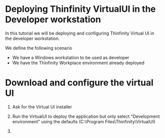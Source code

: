 # Deploying Thinfinity VirtualUI in the Developer workstation

In this tutorial we will be deploying and configuring Thinfinity Virtual UI in the developer workstation. 

We define the following scenario
- We have a Windows workstation to be used as developer 
- We have the Thinfinity Workplace environment already deployed 

Download and configure the virtual UI
=

1. Ask for the Virtual UI installer

2.  Run the VirtualUI to deploy the application but only select "Development environment" using the defaults (C:\Program Files\Thinfinity\VirtualUI)

3. 
